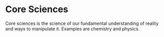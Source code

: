 ---
---

# Core Sciences

Core sciences is the science of our fundamental understanding of reality and ways to manipulate it. Examples are chemistry and physics.
